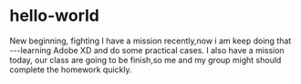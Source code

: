 # hello-world
New beginning, fighting
I have a mission recently,now i am keep doing that ---learning Adobe XD and do some practical cases.
I also have a mission today, our class are going to be finish,so me and my group might should complete the homework quickly.
